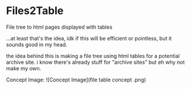 # Files2Table
File tree to html pages displayed with tables

...at least that's the idea, idk if this will be efficient or pointless, but it sounds good in my head. 

the idea behind this is making a file tree using html tables for a potential archive site. i know there's already stuff for "archive sites" but eh why not make my own.

Concept Image:
![Concept Image](file table concept .png)
